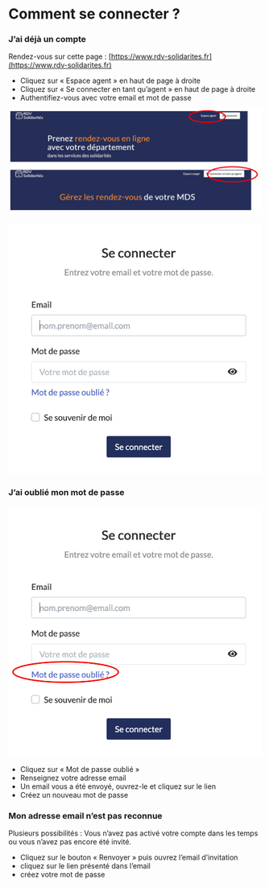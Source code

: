 # Comment se connecter ?

### J’ai déjà un compte

Rendez-vous sur cette page : [https://www.rdv-solidarites.fr](https://www.rdv-solidarites.fr)

* Cliquez sur « Espace agent » en haut de page à droite
* Cliquez sur « Se connecter en tant qu’agent » en haut de page à droite
* Authentifiez-vous avec votre email et mot de passe

![](../.gitbook/assets/screenshot_2020-11-24_at_16.09.23.png)



![](../.gitbook/assets/screenshot_2020-11-24_at_16.11.45%20%281%29.png)

### J’ai oublié mon mot de passe <a id="jai-oublie-mon-mot-de-passe"></a>

![](../.gitbook/assets/screenshot_2020-11-24_at_16.11.45.png)

* Cliquez sur « Mot de passe oublié »
* Renseignez votre adresse email
* Un email vous a été envoyé, ouvrez-le et cliquez sur le lien
* Créez un nouveau mot de passe

### Mon adresse email n’est pas reconnue

Plusieurs possibilités : Vous n’avez pas activé votre compte dans les temps ou vous n’avez pas encore été invité.

* Cliquez sur le bouton « Renvoyer » puis ouvrez l’email d’invitation
* cliquez sur le lien présenté dans l’email 
* créez votre mot de passe

